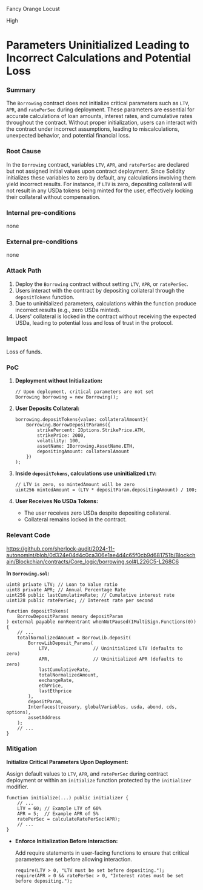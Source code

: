Fancy Orange Locust

High

# Parameters Uninitialized Leading to Incorrect Calculations and Potential Loss

### Summary

The `Borrowing` contract does not initialize critical parameters such as `LTV`, `APR`, and `ratePerSec` during deployment. These parameters are essential for accurate calculations of loan amounts, interest rates, and cumulative rates throughout the contract. Without proper initialization, users can interact with the contract under incorrect assumptions, leading to miscalculations, unexpected behavior, and potential financial loss.

### Root Cause

In the `Borrowing` contract, variables `LTV`, `APR`, and `ratePerSec` are declared but not assigned initial values upon contract deployment. Since Solidity initializes these variables to zero by default, any calculations involving them yield incorrect results. For instance, if `LTV` is zero, depositing collateral will not result in any USDa tokens being minted for the user, effectively locking their collateral without compensation.



### Internal pre-conditions

none

### External pre-conditions

none

### Attack Path

1. Deploy the `Borrowing` contract without setting `LTV`, `APR`, or `ratePerSec`.
2. Users interact with the contract by depositing collateral through the `depositTokens` function.
3. Due to uninitialized parameters, calculations within the function produce incorrect results (e.g., zero USDa minted).
4. Users' collateral is locked in the contract without receiving the expected USDa, leading to potential loss and loss of trust in the protocol.

### Impact

Loss of funds. 

### PoC


1. **Deployment without Initialization:**

   ```solidity
   // Upon deployment, critical parameters are not set
   Borrowing borrowing = new Borrowing();
   ```

2. **User Deposits Collateral:**

   ```solidity
   borrowing.depositTokens{value: collateralAmount}(
       Borrowing.BorrowDepositParams({
           strikePercent: IOptions.StrikePrice.ATM,
           strikePrice: 2000,
           volatility: 100,
           assetName: IBorrowing.AssetName.ETH,
           depositingAmount: collateralAmount
       })
   );
   ```

3. **Inside `depositTokens`, calculations use uninitialized `LTV`:**

   ```solidity
   // LTV is zero, so mintedAmount will be zero
   uint256 mintedAmount = (LTV * depositParam.depositingAmount) / 100;
   ```

4. **User Receives No USDa Tokens:**

   - The user receives zero USDa despite depositing collateral.
   - Collateral remains locked in the contract.

### Relevant Code

https://github.com/sherlock-audit/2024-11-autonomint/blob/0d324e04d4c0ca306e1ae4d4c65f0cb9d681751b/Blockchain/Blockchian/contracts/Core_logic/borrowing.sol#L226C5-L268C6

**In `Borrowing.sol`:**

```solidity
uint8 private LTV; // Loan to Value ratio
uint8 private APR; // Annual Percentage Rate
uint256 public lastCumulativeRate; // Cumulative interest rate
uint128 public ratePerSec; // Interest rate per second

function depositTokens(
    BorrowDepositParams memory depositParam
) external payable nonReentrant whenNotPaused(IMultiSign.Functions(0)) {
    // ...
    totalNormalizedAmount = BorrowLib.deposit(
        BorrowLibDeposit_Params(
            LTV,                // Uninitialized LTV (defaults to zero)
            APR,                // Uninitialized APR (defaults to zero)
            lastCumulativeRate,
            totalNormalizedAmount,
            exchangeRate,
            ethPrice,
            lastEthprice
        ),
        depositParam,
        Interfaces(treasury, globalVariables, usda, abond, cds, options),
        assetAddress
    );
    // ...
}
```

### Mitigation

 **Initialize Critical Parameters Upon Deployment:**

  Assign default values to `LTV`, `APR`, and `ratePerSec` during contract deployment or within an `initialize` function protected by the `initializer` modifier.

  ```solidity
  function initialize(...) public initializer {
      // ...
      LTV = 60; // Example LTV of 60%
      APR = 5;  // Example APR of 5%
      ratePerSec = calculateRatePerSec(APR);
      // ...
  }
  ```

- **Enforce Initialization Before Interaction:**

  Add require statements in user-facing functions to ensure that critical parameters are set before allowing interaction.

  ```solidity
  require(LTV > 0, "LTV must be set before depositing.");
  require(APR > 0 && ratePerSec > 0, "Interest rates must be set before depositing.");
  ```